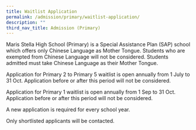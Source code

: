 ```yaml
---
title: Waitlist Application
permalink: /admission/primary/waitlist-application/
description: ""
third_nav_title: Admission (Primary)
---
```

Maris Stella High School (Primary) is a Special Assistance Plan (SAP) school which offers only Chinese Language as Mother Tongue. Students who are exempted from Chinese Language will not be considered. Students admitted must take Chinese Language as their Mother Tongue.   
  
Application for Primary 2 to Primary 5 waitlist is open annually from 1 July to 31 Oct. Application before or after this period will not be considered.    
  
Application for Primary 1 waitlist is open annually from 1 Sep to 31 Oct. Application before or after this period will not be considered.    
  
A new application is required for every school year.     
  
Only shortlisted applicants will be contacted.    
  
